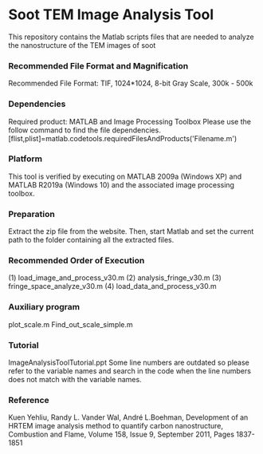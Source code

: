 # Soot TEM Image Analysis Tool
This repository contains the Matlab scripts files that are needed to analyze the nanostructure of the TEM images of soot 

### Recommended File Format and Magnification
Recommended File Format: TIF, 1024*1024, 8-bit Gray Scale, 300k - 500k 

### Dependencies
Required product: MATLAB and Image Processing Toolbox 
Please use the follow command to find the file dependencies. 
[flist,plist]=matlab.codetools.requiredFilesAndProducts('Filename.m')

### Platform 
This tool is verified by executing on MATLAB 2009a (Windows XP) and MATLAB R2019a (Windows 10) and the associated image processing toolbox. 

### Preparation
Extract the zip file from the website. Then, start Matlab and set the current path to the folder containing all the extracted files. 

### Recommended Order of Execution
(1) load_image_and_process_v30.m 
(2) analysis_fringe_v30.m
(3) fringe_space_analyze_v30.m
(4) load_data_and_process_v30.m 

### Auxiliary program
plot_scale.m
Find_out_scale_simple.m

### Tutorial
ImageAnalysisToolTutorial.ppt
Some line numbers are outdated so please refer to the variable names and search in the code when the line numbers does not match with the variable names. 

### Reference
Kuen Yehliu, Randy L. Vander Wal, André L.Boehman, Development of an HRTEM image analysis method to quantify carbon nanostructure, Combustion and Flame, Volume 158, Issue 9, September 2011, Pages 1837-1851
